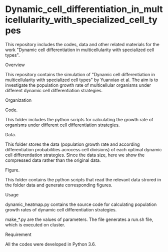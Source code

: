 # Dynamic_cell_differentiation_in_multicellularity_with_specialized_cell_types
This repository includes the codes, data and other related materials for the work "Dynamic cell differentiation in multicellularity with specialized cell types".

Overview

This repository contains the simulation of "Dynamic cell differentiation in multicellularity with specialized cell types" by Yuanxiao et al. The aim is to investigate the population growth rate of multicellular organisms under different dynamic cell differentiation strategies.

Organization

Code.

This folder includes the python scripts for calculating the growth rate of organisms under different cell differentiation strategies.

Data.

This folder stores the data (population growth rate and according differentiation probabilities acrocess cell divisions) of each optimal dynamic cell differentiation strategies. Since the data size, here we show the compressed data rather than the original data.

Figure.

This folder contains the python scripts that read the relevant data strored in the folder data and generate corresponding figures.

Usage

dynamic_heatmap.py contains the source code for calculating population growth rates of dynamic cell differentiation strategies.

make_*.py are the values of parameters. The file generates a run.sh file, which is executed on cluster.

Requirement

All the codes were developed in Python 3.6.
